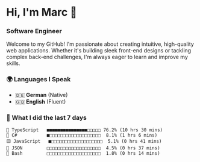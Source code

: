 # Hi, I'm Marc 👋 
### Software Engineer

Welcome to my GitHub! I'm passionate about creating intuitive, high-quality web applications. Whether it's building sleek front-end designs or tackling complex back-end challenges, I'm always eager to learn and improve my skills.  

### 🌍 Languages I Speak  
- 🇩🇪 **German** (Native)  
- 🇬🇧 **English** (Fluent)

### 🤯 What I did the last 7 days

```
🔷 TypeScript   ■■■■■■■■■■■■■■■□□□□□ 76.2% (10 hrs 30 mins)
🔷 C#           ■□□□□□□□□□□□□□□□□□□□  8.1% (1 hrs 6 mins)
🟨 JavaScript   ■□□□□□□□□□□□□□□□□□□□  5.1% (0 hrs 41 mins)
📄 JSON         □□□□□□□□□□□□□□□□□□□□  4.5% (0 hrs 37 mins)
📄 Bash         □□□□□□□□□□□□□□□□□□□□  1.8% (0 hrs 14 mins)
```